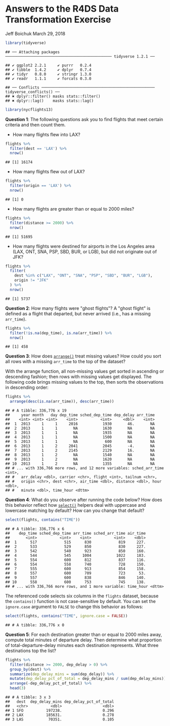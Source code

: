 Answers to the R4DS Data Transformation Exercise
================
Jeff Boichuk
March 29, 2018

``` r
library(tidyverse)
```

    ## ── Attaching packages ─────────────────────────────────────────────── tidyverse 1.2.1 ──

    ## ✔ ggplot2 2.2.1     ✔ purrr   0.2.4
    ## ✔ tibble  1.4.2     ✔ dplyr   0.7.4
    ## ✔ tidyr   0.8.0     ✔ stringr 1.3.0
    ## ✔ readr   1.1.1     ✔ forcats 0.3.0

    ## ── Conflicts ────────────────────────────────────────────────── tidyverse_conflicts() ──
    ## ✖ dplyr::filter() masks stats::filter()
    ## ✖ dplyr::lag()    masks stats::lag()

``` r
library(nycflights13)
```

**Question 1**: The following questions ask you to find flights that meet certain criteria and then count them.
- How many flights flew into LAX?

``` r
flights %>% 
  filter(dest == 'LAX') %>% 
  nrow()
```

    ## [1] 16174

-   How many flights flew out of LAX?

``` r
flights %>% 
  filter(origin == 'LAX') %>% 
  nrow()
```

    ## [1] 0

-   How many flights are greater than or equal to 2000 miles?

``` r
flights %>% 
  filter(distance >= 2000) %>% 
  nrow()
```

    ## [1] 51695

-   How many flights were destined for airports in the Los Angeles area (LAX, ONT, SNA, PSP, SBD, BUR, or LGB), but did not originate out of JFK?

``` r
flights %>% 
  filter(
    dest %in% c("LAX", "ONT", "SNA", "PSP", "SBD", "BUR", "LGB"), 
    origin != "JFK"
  ) %>% 
  nrow()
```

    ## [1] 5737

**Question 2**: How many flights were "ghost flights"? A "ghost flight" is defined as a flight that departed, but never arrived (i.e., has a missing `arr_time`).

``` r
flights %>% 
  filter(!is.na(dep_time), is.na(arr_time)) %>% 
  nrow()
```

    ## [1] 458

**Question 3**: How does [`arrange()`](http://r4ds.had.co.nz/transform.html#arrange-rows-with-arrange) treat missing values? How could you sort all rows with a missing `arr_time` to the top of the dataset?

With the arrange function, all non-missing values get sorted in ascending or descending fashion; then rows with missing values get displayed. The following code brings missing values to the top, then sorts the observations in descending order:

``` r
flights %>% 
  arrange(desc(is.na(arr_time)), desc(arr_time))
```

    ## # A tibble: 336,776 x 19
    ##     year month   day dep_time sched_dep_time dep_delay arr_time
    ##    <int> <int> <int>    <int>          <int>     <dbl>    <int>
    ##  1  2013     1     1     2016           1930       46.       NA
    ##  2  2013     1     1       NA           1630       NA        NA
    ##  3  2013     1     1       NA           1935       NA        NA
    ##  4  2013     1     1       NA           1500       NA        NA
    ##  5  2013     1     1       NA            600       NA        NA
    ##  6  2013     1     2     2041           2045       -4.       NA
    ##  7  2013     1     2     2145           2129       16.       NA
    ##  8  2013     1     2       NA           1540       NA        NA
    ##  9  2013     1     2       NA           1620       NA        NA
    ## 10  2013     1     2       NA           1355       NA        NA
    ## # ... with 336,766 more rows, and 12 more variables: sched_arr_time <int>,
    ## #   arr_delay <dbl>, carrier <chr>, flight <int>, tailnum <chr>,
    ## #   origin <chr>, dest <chr>, air_time <dbl>, distance <dbl>, hour <dbl>,
    ## #   minute <dbl>, time_hour <dttm>

**Question 4**: What do you observe after running the code below? How does this behavior reflect how [`select()`](http://r4ds.had.co.nz/transform.html#select-columns-with-select) helpers deal with uppercase and lowercase matching by default? How can you change that default?

``` r
select(flights, contains("TIME"))
```

    ## # A tibble: 336,776 x 6
    ##    dep_time sched_dep_time arr_time sched_arr_time air_time
    ##       <int>          <int>    <int>          <int>    <dbl>
    ##  1      517            515      830            819     227.
    ##  2      533            529      850            830     227.
    ##  3      542            540      923            850     160.
    ##  4      544            545     1004           1022     183.
    ##  5      554            600      812            837     116.
    ##  6      554            558      740            728     150.
    ##  7      555            600      913            854     158.
    ##  8      557            600      709            723      53.
    ##  9      557            600      838            846     140.
    ## 10      558            600      753            745     138.
    ## # ... with 336,766 more rows, and 1 more variable: time_hour <dttm>

The referenced code selects six columns in the `flights` dataset, because the `contains()` function is not case-sensitive by default. You can set the `ignore.case` argument to `FALSE` to change this behavior as follows:

``` r
select(flights, contains("TIME", ignore.case = FALSE))
```

    ## # A tibble: 336,776 x 0

**Question 5**: For each destination greater than or equal to 2000 miles away, compute total minutes of departure delay. Then determine what proportion of total-departure-delay minutes each destination represents. What three destinations top the list?

``` r
flights %>%
  filter(distance >= 2000, dep_delay > 0) %>%
  group_by(dest) %>%
  summarize(dep_delay_mins = sum(dep_delay)) %>%
  mutate(dep_delay_pct_of_total = dep_delay_mins / sum(dep_delay_mins)) %>%
  arrange(-dep_delay_pct_of_total) %>% 
  head(3)
```

    ## # A tibble: 3 x 3
    ##   dest  dep_delay_mins dep_delay_pct_of_total
    ##   <chr>          <dbl>                  <dbl>
    ## 1 SFO          197238.                  0.296
    ## 2 LAX          185631.                  0.278
    ## 3 LAS           70351.                  0.105
